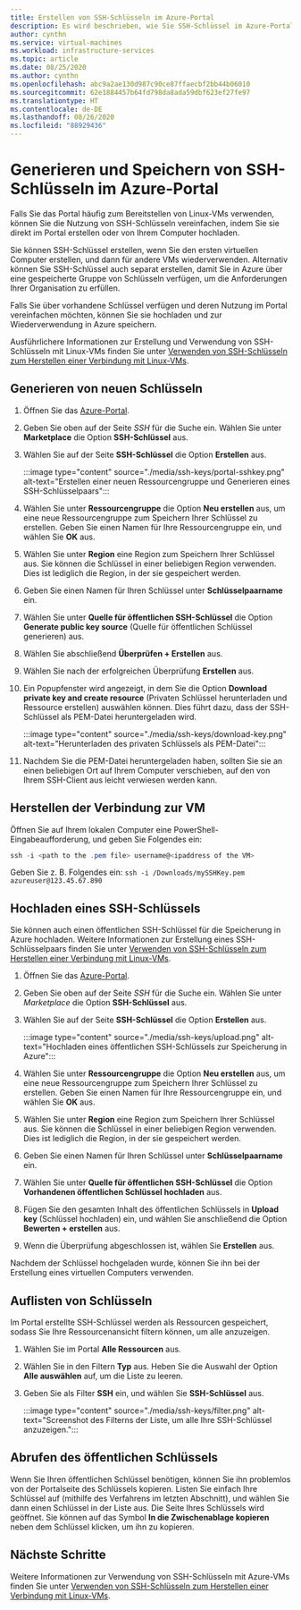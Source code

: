 ```yaml
---
title: Erstellen von SSH-Schlüsseln im Azure-Portal
description: Es wird beschrieben, wie Sie SSH-Schlüssel im Azure-Portal generieren und speichern, um für die Linux-VMs eine Verbindung herzustellen.
author: cynthn
ms.service: virtual-machines
ms.workload: infrastructure-services
ms.topic: article
ms.date: 08/25/2020
ms.author: cynthn
ms.openlocfilehash: abc9a2ae130d987c90ce87ffaecbf2bb44b06010
ms.sourcegitcommit: 62e1884457b64fd798da8ada59dbf623ef27fe97
ms.translationtype: HT
ms.contentlocale: de-DE
ms.lasthandoff: 08/26/2020
ms.locfileid: "88929436"
---
```

# <a name="generate-and-store-ssh-keys-in-the-azure-portal"></a>Generieren und Speichern von SSH-Schlüsseln im Azure-Portal

Falls Sie das Portal häufig zum Bereitstellen von Linux-VMs verwenden, können Sie die Nutzung von SSH-Schlüsseln vereinfachen, indem Sie sie direkt im Portal erstellen oder von Ihrem Computer hochladen.

Sie können SSH-Schlüssel erstellen, wenn Sie den ersten virtuellen Computer erstellen, und dann für andere VMs wiederverwenden. Alternativ können Sie SSH-Schlüssel auch separat erstellen, damit Sie in Azure über eine gespeicherte Gruppe von Schlüsseln verfügen, um die Anforderungen Ihrer Organisation zu erfüllen. 

Falls Sie über vorhandene Schlüssel verfügen und deren Nutzung im Portal vereinfachen möchten, können Sie sie hochladen und zur Wiederverwendung in Azure speichern.

Ausführlichere Informationen zur Erstellung und Verwendung von SSH-Schlüsseln mit Linux-VMs finden Sie unter [Verwenden von SSH-Schlüsseln zum Herstellen einer Verbindung mit Linux-VMs](./linux/ssh-from-windows.md).

## <a name="generate-new-keys"></a>Generieren von neuen Schlüsseln

1. Öffnen Sie das [Azure-Portal](https://portal.azure.com).

1. Geben Sie oben auf der Seite *SSH* für die Suche ein. Wählen Sie unter **Marketplace** die Option **SSH-Schlüssel** aus.

1. Wählen Sie auf der Seite **SSH-Schlüssel** die Option **Erstellen** aus.

   :::image type="content" source="./media/ssh-keys/portal-sshkey.png" alt-text="Erstellen einer neuen Ressourcengruppe und Generieren eines SSH-Schlüsselpaars":::

1. Wählen Sie unter **Ressourcengruppe** die Option **Neu erstellen** aus, um eine neue Ressourcengruppe zum Speichern Ihrer Schlüssel zu erstellen. Geben Sie einen Namen für Ihre Ressourcengruppe ein, und wählen Sie **OK** aus.

1. Wählen Sie unter **Region** eine Region zum Speichern Ihrer Schlüssel aus. Sie können die Schlüssel in einer beliebigen Region verwenden. Dies ist lediglich die Region, in der sie gespeichert werden.

1. Geben Sie einen Namen für Ihren Schlüssel unter **Schlüsselpaarname** ein.

1. Wählen Sie unter **Quelle für öffentlichen SSH-Schlüssel** die Option **Generate public key source** (Quelle für öffentlichen Schlüssel generieren) aus. 

1. Wählen Sie abschließend **Überprüfen + Erstellen** aus.

1. Wählen Sie nach der erfolgreichen Überprüfung **Erstellen** aus.

1. Ein Popupfenster wird angezeigt, in dem Sie die Option **Download private key and create resource** (Privaten Schlüssel herunterladen und Ressource erstellen) auswählen können. Dies führt dazu, dass der SSH-Schlüssel als PEM-Datei heruntergeladen wird.

   :::image type="content" source="./media/ssh-keys/download-key.png" alt-text="Herunterladen des privaten Schlüssels als PEM-Datei":::

1. Nachdem Sie die PEM-Datei heruntergeladen haben, sollten Sie sie an einen beliebigen Ort auf Ihrem Computer verschieben, auf den von Ihrem SSH-Client aus leicht verwiesen werden kann.


## <a name="connect-to-the-vm"></a>Herstellen der Verbindung zur VM

Öffnen Sie auf Ihrem lokalen Computer eine PowerShell-Eingabeaufforderung, und geben Sie Folgendes ein:

```powershell
ssh -i <path to the .pem file> username@<ipaddress of the VM>
```

Geben Sie z. B. Folgendes ein: `ssh -i /Downloads/mySSHKey.pem azureuser@123.45.67.890`


## <a name="upload-an-ssh-key"></a>Hochladen eines SSH-Schlüssels

Sie können auch einen öffentlichen SSH-Schlüssel für die Speicherung in Azure hochladen. Weitere Informationen zur Erstellung eines SSH-Schlüsselpaars finden Sie unter [Verwenden von SSH-Schlüsseln zum Herstellen einer Verbindung mit Linux-VMs](./linux/ssh-from-windows.md).

1. Öffnen Sie das [Azure-Portal](https://portal.azure.com).

1. Geben Sie oben auf der Seite *SSH* für die Suche ein. Wählen Sie unter *Marketplace* die Option **SSH-Schlüssel** aus.

1. Wählen Sie auf der Seite **SSH-Schlüssel** die Option **Erstellen** aus.

   :::image type="content" source="./media/ssh-keys/upload.png" alt-text="Hochladen eines öffentlichen SSH-Schlüssels zur Speicherung in Azure":::

1. Wählen Sie unter **Ressourcengruppe** die Option **Neu erstellen** aus, um eine neue Ressourcengruppe zum Speichern Ihrer Schlüssel zu erstellen. Geben Sie einen Namen für Ihre Ressourcengruppe ein, und wählen Sie **OK** aus.

1. Wählen Sie unter **Region** eine Region zum Speichern Ihrer Schlüssel aus. Sie können die Schlüssel in einer beliebigen Region verwenden. Dies ist lediglich die Region, in der sie gespeichert werden.

1. Geben Sie einen Namen für Ihren Schlüssel unter **Schlüsselpaarname** ein.

1. Wählen Sie unter **Quelle für öffentlichen SSH-Schlüssel** die Option **Vorhandenen öffentlichen Schlüssel hochladen** aus. 

1. Fügen Sie den gesamten Inhalt des öffentlichen Schlüssels in **Upload key** (Schlüssel hochladen) ein, und wählen Sie anschließend die Option **Bewerten + erstellen** aus.

1. Wenn die Überprüfung abgeschlossen ist, wählen Sie **Erstellen** aus. 

Nachdem der Schlüssel hochgeladen wurde, können Sie ihn bei der Erstellung eines virtuellen Computers verwenden.

## <a name="list-keys"></a>Auflisten von Schlüsseln

Im Portal erstellte SSH-Schlüssel werden als Ressourcen gespeichert, sodass Sie Ihre Ressourcenansicht filtern können, um alle anzuzeigen.

1. Wählen Sie im Portal **Alle Ressourcen** aus.
1. Wählen Sie in den Filtern **Typ** aus. Heben Sie die Auswahl der Option **Alle auswählen** auf, um die Liste zu leeren.
1. Geben Sie als Filter **SSH** ein, und wählen Sie **SSH-Schlüssel** aus.

   :::image type="content" source="./media/ssh-keys/filter.png" alt-text="Screenshot des Filterns der Liste, um alle Ihre SSH-Schlüssel anzuzeigen.":::

## <a name="get-the-public-key"></a>Abrufen des öffentlichen Schlüssels

Wenn Sie Ihren öffentlichen Schlüssel benötigen, können Sie ihn problemlos von der Portalseite des Schlüssels kopieren. Listen Sie einfach Ihre Schlüssel auf (mithilfe des Verfahrens im letzten Abschnitt), und wählen Sie dann einen Schlüssel in der Liste aus. Die Seite Ihres Schlüssels wird geöffnet. Sie können auf das Symbol **In die Zwischenablage kopieren** neben dem Schlüssel klicken, um ihn zu kopieren.

## <a name="next-steps"></a>Nächste Schritte

Weitere Informationen zur Verwendung von SSH-Schlüsseln mit Azure-VMs finden Sie unter [Verwenden von SSH-Schlüsseln zum Herstellen einer Verbindung mit Linux-VMs](./linux/ssh-from-windows.md).
